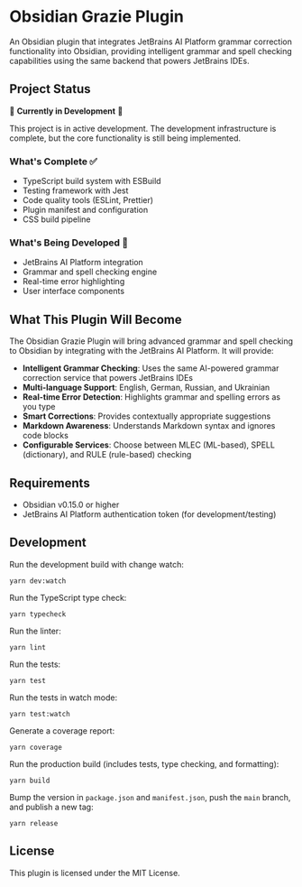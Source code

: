# Obsidian Grazie Plugin

An Obsidian plugin that integrates JetBrains AI Platform grammar correction functionality into Obsidian, providing intelligent grammar and spell checking capabilities using the same backend that powers JetBrains IDEs.

## Project Status

🚧 **Currently in Development** 🚧

This project is in active development. The development infrastructure is complete, but the core functionality is still being implemented.

### What's Complete ✅
- TypeScript build system with ESBuild
- Testing framework with Jest
- Code quality tools (ESLint, Prettier)
- Plugin manifest and configuration
- CSS build pipeline

### What's Being Developed 🔄
- JetBrains AI Platform integration
- Grammar and spell checking engine
- Real-time error highlighting
- User interface components

## What This Plugin Will Become

The Obsidian Grazie Plugin will bring advanced grammar and spell checking to Obsidian by integrating with the JetBrains AI Platform. It will provide:

- **Intelligent Grammar Checking**: Uses the same AI-powered grammar correction service that powers JetBrains IDEs
- **Multi-language Support**: English, German, Russian, and Ukrainian
- **Real-time Error Detection**: Highlights grammar and spelling errors as you type
- **Smart Corrections**: Provides contextually appropriate suggestions
- **Markdown Awareness**: Understands Markdown syntax and ignores code blocks
- **Configurable Services**: Choose between MLEC (ML-based), SPELL (dictionary), and RULE (rule-based) checking

## Requirements

- Obsidian v0.15.0 or higher
- JetBrains AI Platform authentication token (for development/testing)

## Development

Run the development build with change watch:

```shell
yarn dev:watch
```

Run the TypeScript type check:

```shell
yarn typecheck
```

Run the linter:

```shell
yarn lint
```

Run the tests:

```shell
yarn test
```

Run the tests in watch mode:

```shell
yarn test:watch
```

Generate a coverage report:

```shell
yarn coverage
```

Run the production build (includes tests, type checking, and formatting):

```shell
yarn build
```

Bump the version in `package.json` and `manifest.json`, push the `main` branch,
and publish a new tag:

```shell
yarn release
```

## License

This plugin is licensed under the MIT License.
